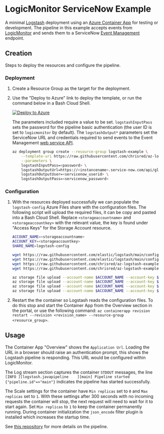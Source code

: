 # LogicMonitor ServiceNow Example

A minimal [Logstash](https://www.elastic.co/logstash) deployment using an [Azure Container App](https://learn.microsoft.com/en-us/azure/container-apps/) for testing or development. The pipeline in this example accepts events from [LogicMonitor](https://www.logicmonitor.com/) and sends them to a ServiceNow [Event Management](https://docs.servicenow.com/csh?topicname=c_EM.html&version=latest) endpoint.

## Creation

Steps to deploy the resources and configure the pipeline. 

### Deployment

1. Create a Resource Group as the target for the deployment.

2. Use the "Deploy to Azure" link to deploy the template, or run the command below in a Bash Cloud Shell.

    [![Deploy to Azure](https://aka.ms/deploytoazurebutton)](https://portal.azure.com/#create/Microsoft.Template/uri/https%3A%2F%2Fraw.githubusercontent.com%2Fchrisred%2Faz-logstash-example%2Fmaster%2Flogicmonitor-servicenow%2Flogstash.json)

    The parameters included require a value to be set. `logstashInputPass` sets the password for the pipeline basic authentication (the user ID is set to `logicmonitor` by default). The `logstashOutput*` parameters set the ServiceNow URL and credentials required to send events to the Event Management [web service API](https://docs.servicenow.com/csh?topicname=send-events-via-web-service.html&version=latest).

    ```bash
    az deployment group create --resource-group logstash-example \
        --template-uri https://raw.githubusercontent.com/chrisred/az-logstash-example/master/logicmonitor-servicenow/logstash.bicep \
        --parameters \
        logstashInputPass=<password> \
        logstashOutputUrl=https://<instancename>.service-now.com/api/global/em/jsonv2 \
        logstashOutputUser=<servicenow_userid> \
        logstashOutputPass=<servicenow_password>
    ```

### Configuration

1. With the resources deployed successfully we can populate the `logstash-config` Azure Files share with the configuration files. The following script will upload the required files, it can be copy and pasted into a Bash Cloud Shell. Replace `<storageaccountname>` and `<storageaccountkey>` with the relevant value, the key is found under "Access Keys" for the Storage Account resource.

    ```bash
    ACCOUNT_NAME=<storageaccountname>
    ACCOUNT_KEY=<storageaccountkey>
    SHARE_NAME=logstash-config

    wget https://raw.githubusercontent.com/elastic/logstash/main/config/jvm.options
    wget https://raw.githubusercontent.com/elastic/logstash/main/config/log4j2.properties
    wget https://raw.githubusercontent.com/chrisred/az-logstash-example/master/logicmonitor-servicenow/logstash.yml
    wget https://raw.githubusercontent.com/chrisred/az-logstash-example/master/logicmonitor-servicenow/logstash.conf

    az storage file upload --account-name $ACCOUNT_NAME --account-key $ACCOUNT_KEY --path jvm.options --share-name $SHARE_NAME --source jvm.options
    az storage file upload --account-name $ACCOUNT_NAME --account-key $ACCOUNT_KEY --path log4j2.properties --share-name $SHARE_NAME --source log4j2.properties
    az storage file upload --account-name $ACCOUNT_NAME --account-key $ACCOUNT_KEY --path logstash.yml --share-name $SHARE_NAME --source logstash.yml
    az storage file upload --account-name $ACCOUNT_NAME --account-key $ACCOUNT_KEY --path logstash.conf --share-name $SHARE_NAME --source logstash.conf
    ```

2. Restart the the container so Logstash reads the configuration files. To do this stop and start the Container App from the Overview section in the portal, or use the following command: `az containerapp revision restart --revision <revision_name> --resource-group <resource_group>`.

## Usage

The Container App "Overview" shows the `Application Url`. Loading the URL in a browser should raise an authentication prompt, this shows the Logstash pipeline is responding. This URL would be configured within LogicMonitor.

The Log stream section captures the container `STDOUT` messages, the line `[INFO ][logstash.javapipeline    ][main] Pipeline started {"pipeline.id"=>"main"}` indicates the pipeline has started successfully.

The Scale settings for the container have `Min replicas` set to `0` and `Max replicas` set to `1`. With these settings after 300 seconds with no incoming requests the container will stop, the next request will need to wait for it to start again. Set `Min replicas` to `1` to keep the container permanently running. During container initialization the `json_encode` filter plugin is installed which increases the startup time.

See [this repository](https://github.com/chrisred/logstash-pipeline-conf/tree/master#logicmonitor-to-servicenow) for more details on the pipeline.